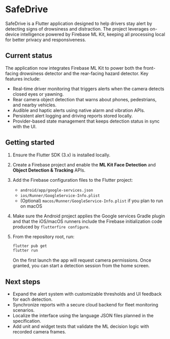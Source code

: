 # SafeDrive

SafeDrive is a Flutter application designed to help drivers stay alert by detecting signs of drowsiness and distraction. The
project leverages on-device intelligence powered by Firebase ML Kit, keeping all processing local for better privacy and
responsiveness.

## Current status

The application now integrates Firebase ML Kit to power both the front-facing drowsiness detector and the rear-facing
hazard detector. Key features include:

- Real-time driver monitoring that triggers alerts when the camera detects closed eyes or yawning.
- Rear camera object detection that warns about phones, pedestrians, and nearby vehicles.
- Audible and haptic alerts using native alarm and vibration APIs.
- Persistent alert logging and driving reports stored locally.
- Provider-based state management that keeps detection status in sync with the UI.

## Getting started

1. Ensure the Flutter SDK (3.x) is installed locally.
2. Create a Firebase project and enable the **ML Kit Face Detection** and **Object Detection & Tracking** APIs.
3. Add the Firebase configuration files to the Flutter project:
   - `android/app/google-services.json`
   - `ios/Runner/GoogleService-Info.plist`
   - (Optional) `macos/Runner/GoogleService-Info.plist` if you plan to run on macOS
4. Make sure the Android project applies the Google services Gradle plugin and that the iOS/macOS runners include the
   Firebase initialization code produced by `flutterfire configure`.
5. From the repository root, run:

   ```bash
   flutter pub get
   flutter run
   ```

   On the first launch the app will request camera permissions. Once granted, you can start a detection session from the
   home screen.

## Next steps

- Expand the alert system with customizable thresholds and UI feedback for each detection.
- Synchronize reports with a secure cloud backend for fleet monitoring scenarios.
- Localize the interface using the language JSON files planned in the specification.
- Add unit and widget tests that validate the ML decision logic with recorded camera frames.
